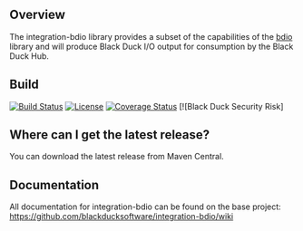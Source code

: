 ## Overview ##
The integration-bdio library provides a subset of the capabilities of the [bdio](https://github.com/blackducksoftware/bdio) library and will produce Black Duck I/O output for consumption by the Black Duck Hub.

## Build ##
[![Build Status](https://travis-ci.org/blackducksoftware/integration-bdio.svg?branch=master)](https://travis-ci.org/blackducksoftware/integration-bdio)
[![License](https://img.shields.io/badge/License-Apache%202.0-blue.svg)](https://opensource.org/licenses/Apache-2.0)
[![Coverage Status](https://coveralls.io/repos/github/blackducksoftware/integration-bdio/badge.svg?branch=master)](https://coveralls.io/github/blackducksoftware/integration-bdio?branch=master) [![Black Duck Security Risk]


## Where can I get the latest release? ##
You can download the latest release from Maven Central.

## Documentation ##
All documentation for integration-bdio can be found on the base project:  https://github.com/blackducksoftware/integration-bdio/wiki
